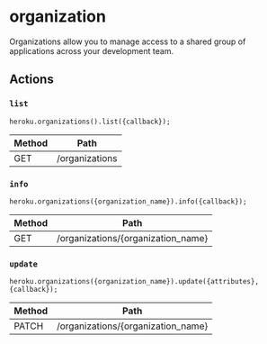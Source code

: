 # organization

Organizations allow you to manage access to a shared group of applications across your development team.

## Actions

### `list`

`heroku.organizations().list({callback});`

Method | Path
--- | ---
GET | /organizations

### `info`

`heroku.organizations({organization_name}).info({callback});`

Method | Path
--- | ---
GET | /organizations/{organization_name}

### `update`

`heroku.organizations({organization_name}).update({attributes}, {callback});`

Method | Path
--- | ---
PATCH | /organizations/{organization_name}

